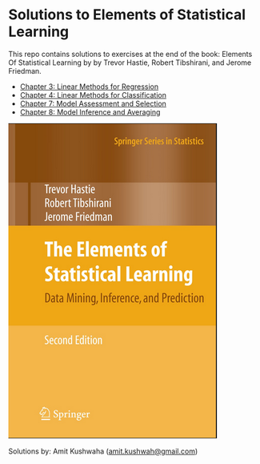 # Solutions to Elements of Statistical Learning

This repo contains solutions to exercises at the end of the book: Elements Of Statistical Learning by by Trevor Hastie, Robert Tibshirani, and Jerome Friedman.

* [Chapter 3: Linear Methods for Regression](Ch3)
* [Chapter 4: Linear Methods for Classification](Ch4)
* [Chapter 7: Model Assessment and Selection ](Ch7)
* [Chapter 8: Model Inference and Averaging](Ch8)

![](ElementsOfStatisticalLearning.png)


Solutions by: Amit Kushwaha (amit.kushwah@gmail.com)


